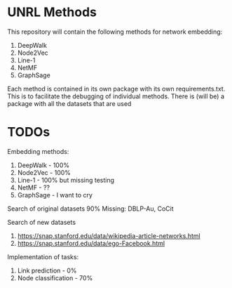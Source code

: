 # UNRL Methods
This repository will contain the following methods for network embedding:
1. DeepWalk
2. Node2Vec
3. Line-1
4. NetMF
5. GraphSage

Each method is contained in its own package with its own requirements.txt. This is to facilitate the debugging of individual methods. There is (will be) a package with all the datasets that are used

# TODOs
Embedding methods:
1. DeepWalk - 100%
2. Node2Vec - 100%
3. Line-1 - 100% but missing testing
4. NetMF - ??
5. GraphSage - I want to cry

Search of original datasets 90%
Missing: DBLP-Au, CoCit

Search of new datasets
1. https://snap.stanford.edu/data/wikipedia-article-networks.html
2. https://snap.stanford.edu/data/ego-Facebook.html

Implementation of tasks:
1. Link prediction - 0%
2. Node classification - 70%
